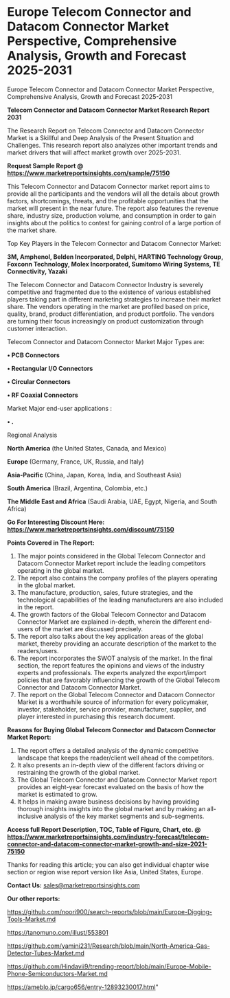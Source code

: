 # Europe Telecom Connector and Datacom Connector Market Perspective, Comprehensive Analysis, Growth and Forecast 2025-2031
Europe Telecom Connector and Datacom Connector Market Perspective, Comprehensive Analysis, Growth and Forecast 2025-2031

<strong>Telecom Connector and Datacom Connector Market Research Report 2031</strong>

The Research Report on Telecom Connector and Datacom Connector Market is a Skillful and Deep Analysis of the Present Situation and Challenges. This research report also analyzes other important trends and market drivers that will affect market growth over 2025-2031.

<strong>Request Sample Report @ <a href=https://www.marketreportsinsights.com/sample/75150>https://www.marketreportsinsights.com/sample/75150</a></strong>

This Telecom Connector and Datacom Connector market report aims to provide all the participants and the vendors will all the details about growth factors, shortcomings, threats, and the profitable opportunities that the market will present in the near future. The report also features the revenue share, industry size, production volume, and consumption in order to gain insights about the politics to contest for gaining control of a large portion of the market share.

Top Key Players in the Telecom Connector and Datacom Connector Market:

<strong>3M, Amphenol, Belden Incorporated, Delphi, HARTING Technology Group, Foxconn Technology, Molex Incorporated, Sumitomo Wiring Systems, TE Connectivity, Yazaki</strong>

The Telecom Connector and Datacom Connector Industry is severely competitive and fragmented due to the existence of various established players taking part in different marketing strategies to increase their market share. The vendors operating in the market are profiled based on price, quality, brand, product differentiation, and product portfolio. The vendors are turning their focus increasingly on product customization through customer interaction.

Telecom Connector and Datacom Connector Market Major Types are:

<strong>• PCB Connectors

• Rectangular I/O Connectors

• Circular Connectors

• RF Coaxial Connectors</strong>

Market Major end-user applications :

<strong>• .</strong>

Regional Analysis

</u><strong><b>North America</b></strong> (the United States, Canada, and Mexico)

<strong><b>Europe </b></strong>(Germany, France, UK, Russia, and Italy)

<strong><b>Asia-Pacific</b></strong> (China, Japan, Korea, India, and Southeast Asia)

<strong><b>South America</b></strong> (Brazil, Argentina, Colombia, etc.)

<strong><b>The Middle East and Africa</b></strong> (Saudi Arabia, UAE, Egypt, Nigeria, and South Africa)

<strong>Go For Interesting Discount Here: <a href=https://www.marketreportsinsights.com/discount/75150>https://www.marketreportsinsights.com/discount/75150</a></strong>

<strong>Points Covered in The Report:</strong>
<ol>
  <li>The major points considered in the Global Telecom Connector and Datacom Connector Market report include the leading competitors operating in the global market.</li>
  <li>The report also contains the company profiles of the players operating in the global market.</li>
  <li>The manufacture, production, sales, future strategies, and the technological capabilities of the leading manufacturers are also included in the report.</li>
  <li>The growth factors of the Global Telecom Connector and Datacom Connector Market are explained in-depth, wherein the different end-users of the market are discussed precisely.</li>
  <li>The report also talks about the key application areas of the global market, thereby providing an accurate description of the market to the readers/users.</li>
  <li>The report incorporates the SWOT analysis of the market. In the final section, the report features the opinions and views of the industry experts and professionals. The experts analyzed the export/import policies that are favorably influencing the growth of the Global Telecom Connector and Datacom Connector Market.</li>
  <li>The report on the Global Telecom Connector and Datacom Connector Market is a worthwhile source of information for every policymaker, investor, stakeholder, service provider, manufacturer, supplier, and player interested in purchasing this research document.</li>
</ol>
<strong>Reasons for Buying Global Telecom Connector and Datacom Connector Market Report:</strong>

<ol>
  <li>The report offers a detailed analysis of the dynamic competitive landscape that keeps the reader/client well ahead of the competitors.</li>
  <li>It also presents an in-depth view of the different factors driving or restraining the growth of the global market.</li>
  <li>The Global Telecom Connector and Datacom Connector Market report provides an eight-year forecast evaluated on the basis of how the market is estimated to grow.</li>
  <li>It helps in making aware business decisions by having providing thorough insights insights into the global market and by making an all-inclusive analysis of the key market segments and sub-segments.</li>
</ol>
<strong>Access full Report Description, TOC, Table of Figure, Chart, etc. @ <a href=https://www.marketreportsinsights.com/industry-forecast/telecom-connector-and-datacom-connector-market-growth-and-size-2021-75150>https://www.marketreportsinsights.com/industry-forecast/telecom-connector-and-datacom-connector-market-growth-and-size-2021-75150</a></strong>


Thanks for reading this article; you can also get individual chapter wise section or region wise report version like Asia, United States, Europe.

<strong>Contact Us:</strong>
sales@marketreportsinsights.com

<strong>Our other reports:</strong>

<a href=https://github.com/noori900/search-reports/blob/main/Europe-Digging-Tools-Market.md>https://github.com/noori900/search-reports/blob/main/Europe-Digging-Tools-Market.md</a>

<a href=https://tanomuno.com/illust/553801>https://tanomuno.com/illust/553801</a>

<a href=https://github.com/yamini231/Research/blob/main/North-America-Gas-Detector-Tubes-Market.md>https://github.com/yamini231/Research/blob/main/North-America-Gas-Detector-Tubes-Market.md</a>

<a href=https://github.com/Hindavii9/trending-report/blob/main/Europe-Mobile-Phone-Semiconductors-Market.md>https://github.com/Hindavii9/trending-report/blob/main/Europe-Mobile-Phone-Semiconductors-Market.md</a>

<a href=https://ameblo.jp/cargo656/entry-12893230017.html>https://ameblo.jp/cargo656/entry-12893230017.html</a>"
